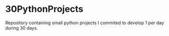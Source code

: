 # 30PythonProjects
Repository containing small python projects I commited to develop 1 per day during 30 days.
